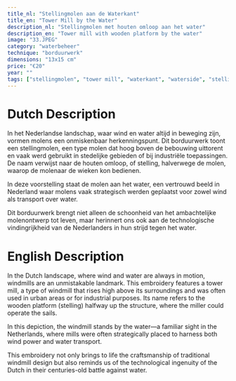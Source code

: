 ```yaml
---
title_nl: "Stellingmolen aan de Waterkant"
title_en: "Tower Mill by the Water"
description_nl: "Stellingmolen met houten omloop aan het water"
description_en: "Tower mill with wooden platform by the water"
image: "33.JPEG"
category: "waterbeheer"
technique: "borduurwerk"
dimensions: "13x15 cm"
price: "€20"
year: ""
tags: ["stellingmolen", "tower mill", "waterkant", "waterside", "stelling", "platform", "industrieel", "industrial", "windmolen", "windmill"]
---
```


# Dutch Description

In het Nederlandse landschap, waar wind en water altijd in beweging zijn, vormen molens een onmiskenbaar herkenningspunt. Dit borduurwerk toont een stellingmolen, een type molen dat hoog boven de bebouwing uittorent en vaak werd gebruikt in stedelijke gebieden of bij industriële toepassingen. De naam verwijst naar de houten omloop, of stelling, halverwege de molen, waarop de molenaar de wieken kon bedienen.

In deze voorstelling staat de molen aan het water, een vertrouwd beeld in Nederland waar molens vaak strategisch werden geplaatst voor zowel wind als transport over water.

Dit borduurwerk brengt niet alleen de schoonheid van het ambachtelijke molenontwerp tot leven, maar herinnert ons ook aan de technologische vindingrijkheid van de Nederlanders in hun strijd tegen het water.

# English Description

In the Dutch landscape, where wind and water are always in motion, windmills are an unmistakable landmark. This embroidery features a tower mill, a type of windmill that rises high above its surroundings and was often used in urban areas or for industrial purposes. Its name refers to the wooden platform (stelling) halfway up the structure, where the miller could operate the sails.

In this depiction, the windmill stands by the water—a familiar sight in the Netherlands, where mills were often strategically placed to harness both wind power and water transport.

This embroidery not only brings to life the craftsmanship of traditional windmill design but also reminds us of the technological ingenuity of the Dutch in their centuries-old battle against water.

